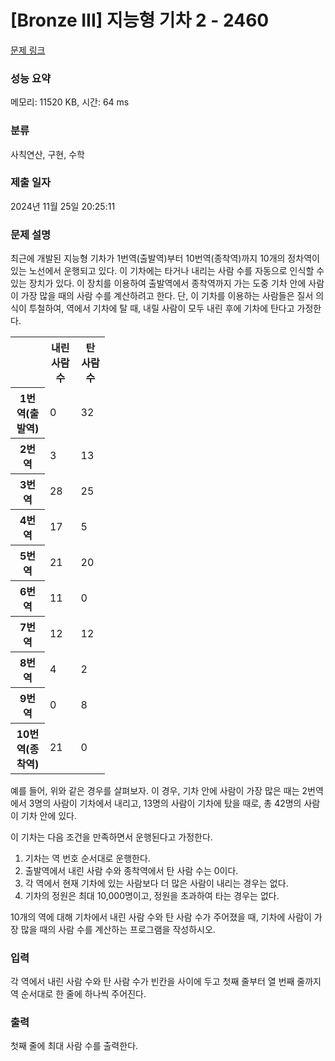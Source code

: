 # [Bronze III] 지능형 기차 2 - 2460 

[문제 링크](https://www.acmicpc.net/problem/2460) 

### 성능 요약

메모리: 11520 KB, 시간: 64 ms

### 분류

사칙연산, 구현, 수학

### 제출 일자

2024년 11월 25일 20:25:11

### 문제 설명

<p>최근에 개발된 지능형 기차가 1번역(출발역)부터 10번역(종착역)까지 10개의 정차역이 있는 노선에서 운행되고 있다. 이 기차에는 타거나 내리는 사람 수를 자동으로 인식할 수 있는 장치가 있다. 이 장치를 이용하여 출발역에서 종착역까지 가는 도중 기차 안에 사람이 가장 많을 때의 사람 수를 계산하려고 한다. 단, 이 기차를 이용하는 사람들은 질서 의식이 투철하여, 역에서 기차에 탈 때, 내릴 사람이 모두 내린 후에 기차에 탄다고 가정한다.</p>

<table class="table table-bordered" style="width:30%">
	<tbody>
		<tr>
			<th> </th>
			<th>내린 사람 수</th>
			<th>탄 사람 수</th>
		</tr>
		<tr>
			<th>1번역(출발역)</th>
			<td>0</td>
			<td>32</td>
		</tr>
		<tr>
			<th>2번역</th>
			<td>3</td>
			<td>13</td>
		</tr>
		<tr>
			<th>3번역</th>
			<td>28</td>
			<td>25</td>
		</tr>
		<tr>
			<th>4번역</th>
			<td>17</td>
			<td>5</td>
		</tr>
		<tr>
			<th>5번역</th>
			<td>21</td>
			<td>20</td>
		</tr>
		<tr>
			<th>6번역</th>
			<td>11</td>
			<td>0</td>
		</tr>
		<tr>
			<th>7번역</th>
			<td>12</td>
			<td>12</td>
		</tr>
		<tr>
			<th>8번역</th>
			<td>4</td>
			<td>2</td>
		</tr>
		<tr>
			<th>9번역</th>
			<td>0</td>
			<td>8</td>
		</tr>
		<tr>
			<th>10번역(종착역)</th>
			<td>21</td>
			<td>0</td>
		</tr>
	</tbody>
</table>

<p>예를 들어, 위와 같은 경우를 살펴보자. 이 경우, 기차 안에 사람이 가장 많은 때는 2번역에서 3명의 사람이 기차에서 내리고, 13명의 사람이 기차에 탔을 때로, 총 42명의 사람이 기차 안에 있다.</p>

<p>이 기차는 다음 조건을 만족하면서 운행된다고 가정한다.</p>

<ol>
	<li>기차는 역 번호 순서대로 운행한다.</li>
	<li>출발역에서 내린 사람 수와 종착역에서 탄 사람 수는 0이다.</li>
	<li>각 역에서 현재 기차에 있는 사람보다 더 많은 사람이 내리는 경우는 없다.</li>
	<li>기차의 정원은 최대 10,000명이고, 정원을 초과하여 타는 경우는 없다.</li>
</ol>

<p>10개의 역에 대해 기차에서 내린 사람 수와 탄 사람 수가 주어졌을 때, 기차에 사람이 가장 많을 때의 사람 수를 계산하는 프로그램을 작성하시오.</p>

### 입력 

 <p>각 역에서 내린 사람 수와 탄 사람 수가 빈칸을 사이에 두고 첫째 줄부터 열 번째 줄까지 역 순서대로 한 줄에 하나씩 주어진다. </p>

### 출력 

 <p>첫째 줄에 최대 사람 수를 출력한다.  </p>

